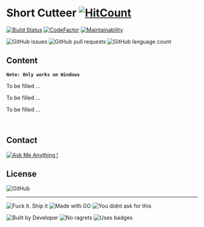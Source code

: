 # Short Cutteer [![HitCount](http://hits.dwyl.io/ttimt/Short_Cutteer.svg)](http://hits.dwyl.io/ttimt/Short_Cutteer)


[![Build Status](https://img.shields.io/travis/com/ttimt/Short_Cutteer?logo=travis&style=for-the-badge)](https://travis-ci.com/ttimt/Short_Cutteer)
[![CodeFactor](https://img.shields.io/codefactor/grade/github/ttimt/Short_Cutteer?logo=codefactor&style=for-the-badge)](https://www.codefactor.io/repository/github/ttimt/short_cutteer)
[![Maintainability](https://img.shields.io/codeclimate/maintainability-percentage/ttimt/Short_Cutteer?logo=code-climate&style=for-the-badge)](https://codeclimate.com/github/ttimt/Short_Cutteer/maintainability)

![GitHub issues](https://img.shields.io/github/issues-raw/ttimt/Short_Cutteer?style=for-the-badge)
![GitHub pull requests](https://img.shields.io/github/issues-pr/ttimt/Short_Cutteer?style=for-the-badge)
![GitHub language count](https://img.shields.io/github/languages/count/ttimt/Short_Cutteer?logo=go&style=for-the-badge)


Content
-
**`Note: Only works on Windows`**

To be filled ...

To be filled ...

To be filled ...

<br>

Contact
-
[![Ask Me Anything !](https://img.shields.io/badge/Ask%20me-anything-1abc9c.svg?style=for-the-badge&logo=linkedin)](https://www.linkedin.com/in/timothy0707/)

License
-
![GitHub](https://img.shields.io/github/license/ttimt/Short_Cutteer?style=for-the-badge)
<br>

---
![Fuck it. Ship it](https://forthebadge.com/images/badges/fuck-it-ship-it.svg)
![Made with GO](https://forthebadge.com/images/badges/made-with-go.svg)
![You didnt ask for this](https://forthebadge.com/images/badges/you-didnt-ask-for-this.svg)

![Built by Developer](https://forthebadge.com/images/badges/built-by-developers.svg)
![No ragrets](https://forthebadge.com/images/badges/no-ragrets.svg)
![Uses badges](https://forthebadge.com/images/badges/uses-badges.svg)
